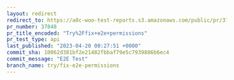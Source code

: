 ```yaml
---
layout: redirect
redirect_to: https://a8c-woo-test-reports.s3.amazonaws.com/public/pr/37848/api/index.html
pr_number: 37848
pr_title_encoded: "Try%2Ffix+e2e+permissions"
pr_test_type: api
last_published: "2023-04-20 00:27:51 +0000"
commit_sha: 10062d381bf2e21482fbbaf79e5c7939886b6ec4
commit_message: "E2E Test"
branch_name: try/fix-e2e-permissions
---
```

